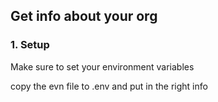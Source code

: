 ## Get info about your org

### 1. Setup

Make sure to set your environment variables

copy the evn file to .env and put in the right info

